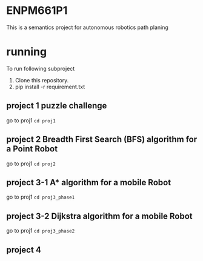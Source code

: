 # ENPM661P1
This is a semantics project for autonomous robotics path planing

# running 
To run following subproject 
1. Clone this repository.
2. pip install -r requirement.txt

## project 1 puzzle challenge 
go to proj1 `cd proj1`

## project 2 Breadth First Search (BFS) algorithm for a Point Robot
go to proj1 `cd proj2`

## project 3-1 A* algorithm for a mobile Robot
go to proj1 `cd proj3_phase1`

## project 3-2 Dijkstra algorithm for a mobile Robot
go to proj1 `cd proj3_phase2`

## project 4 
